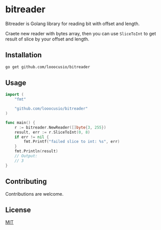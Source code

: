 # bitreader

Bitreader is Golang library for reading bit with offset and length.

Craete new reader with bytes array, then you can use `SliceToInt` to get result of slice by your offset and length.

## Installation

```bash
go get github.com/looocusio/bitreader
```

## Usage

```go
import (
    "fmt"

    "github.com/looocusio/bitreader"
)

func main() {
    r := bitreader.NewReader([]byte{3, 255})
    result, err := r.SliceToInt(0, 8)
    if err != nil {
        fmt.Printf("failed slice to int: %s", err)
    }
    fmt.Println(result)
    // Output:
    // 3
}

```

## Contributing

Contributions are welcome.

## License

[MIT](https://choosealicense.com/licenses/mit/)

